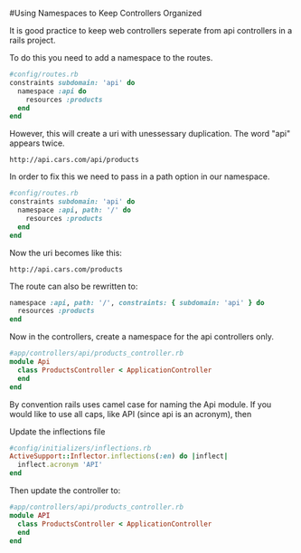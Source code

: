#Using Namespaces to Keep Controllers Organized

It is good practice to keep web controllers seperate from api controllers
in a rails project.

To do this you need to add a namespace to the routes.

```ruby
#config/routes.rb
constraints subdomain: 'api' do
  namespace :api do
    resources :products
  end
end
```

However, this will create a uri with unessessary duplication.
The word "api" appears twice.
```
http://api.cars.com/api/products
```

In order to fix this we need to pass in a path option in our namespace.

```ruby
#config/routes.rb
constraints subdomain: 'api' do
  namespace :api, path: '/' do
    resources :products
  end
end
```

Now the uri becomes like this:

```
http://api.cars.com/products
```

The route can also be rewritten to:

```ruby
namespace :api, path: '/', constraints: { subdomain: 'api' } do
  resources :products
end
```

Now in the controllers, create a namespace for the api controllers only.

```ruby
#app/controllers/api/products_controller.rb
module Api
  class ProductsController < ApplicationController
  end
end
```

By convention rails uses camel case for naming the Api module.
If you would like to use all caps, like API (since api is an acronym), then

Update the inflections file

```ruby
#config/initializers/inflections.rb
ActiveSupport::Inflector.inflections(:en) do |inflect|
  inflect.acronym 'API'
end
```

Then update the controller to:

```ruby
#app/controllers/api/products_controller.rb
module API
  class ProductsController < ApplicationController
  end
end
```

